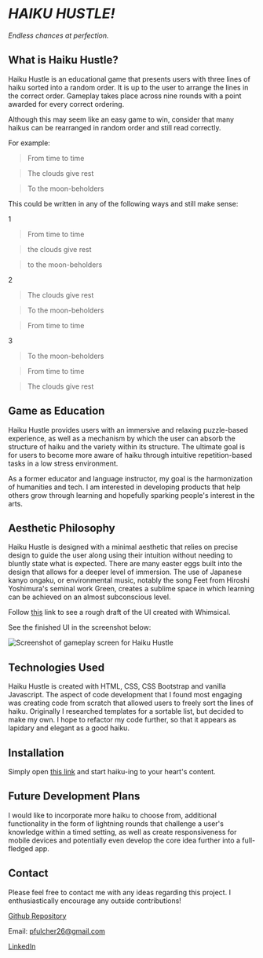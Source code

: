 # ***HAIKU HUSTLE!***

*Endless chances at perfection.*

## What is Haiku Hustle? 

Haiku Hustle is an educational game that presents users with three lines of haiku sorted into a random order. It is up to the user to arrange the lines in the correct order. Gameplay takes place across nine rounds with a point awarded for every correct ordering.     

Although this may seem like an easy game to win, consider that many haikus can be rearranged in random order and still read correctly.

For example: 
>From time to time

>The clouds give rest

>To the moon-beholders

This could be written in any of the following ways and still make sense: 

1
>From time to time 

>the clouds give rest

>to the moon-beholders

2
>The clouds give rest 

>To the moon-beholders 

>From time to time 

3
>To the moon-beholders

>From time to time

>The clouds give rest

## Game as Education 

Haiku Hustle provides users with an immersive and relaxing puzzle-based experience, as well as a mechanism by which the user can absorb the structure of haiku and the variety within its structure.  The ultimate goal is for users to become more aware of haiku through intuitive repetition-based tasks in a low stress environment.  

As a former educator and language instructor, my goal is the harmonization of humanities and tech.  I am interested in developing products that help others grow through learning and hopefully sparking people's interest in the arts.  


## Aesthetic Philosophy 

Haiku Hustle is designed with a minimal aesthetic that relies on precise design to guide the user along using their intuition without needing to bluntly state what is expected.  There are many easter eggs built into the design that allows for a deeper level of immersion.  The use of Japanese kanyo ongaku, or environmental music, notably the song Feet from Hiroshi Yoshimura's seminal work Green, creates a sublime space in which learning can be achieved on an almost subconscious level.  

Follow <a  href="https://whimsical.com/haiku-hustle-7irmdD9BYZ5TQtgc2UZ25t" target="_blank">this</a> link to see a rough draft of the UI created with Whimsical. 

See the finished UI in the screenshot below: 

![Screenshot of gameplay screen for Haiku Hustle](https://i.imgur.com/VvDRhtd.png)


## Technologies Used

Haiku Hustle is created with HTML, CSS, CSS Bootstrap and vanilla Javascript.  The aspect of code development that I found most engaging was creating code from scratch that allowed users to freely sort the lines of haiku.  Originally I researched templates for a sortable list, but decided to make my own.  I hope to refactor my code further, so that it appears as lapidary and elegant as a good haiku. 

## Installation 

Simply open <a  href="https://haiku-hustle.netlify.app/"  target="_blank">this link</a> and start haiku-ing to your heart's content. 

## Future Development Plans
I would like to incorporate more haiku to choose from, additional functionality in the form of lightning rounds that challenge a user's knowledge within a timed setting, as well as create responsiveness for mobile devices and potentially even develop the core idea further into a full-fledged app. 

## Contact 
Please feel free to contact me with any ideas regarding this project.  I enthusiastically encourage any outside contributions!  

[Github Repository](https://github.com/Pfulcher26/Project-One-)

Email: pfulcher26@gmail.com 

[LinkedIn](https://www.linkedin.com/in/payne-fulcher/)




